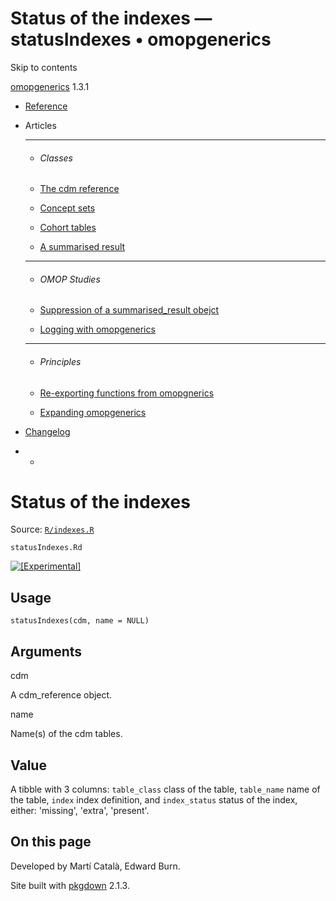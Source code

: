 # Status of the indexes — statusIndexes • omopgenerics

Skip to contents

[omopgenerics](../index.html) 1.3.1

  * [Reference](../reference/index.html)
  * Articles
    * * * *

    * ###### Classes

    * [The cdm reference](../articles/cdm_reference.html)
    * [Concept sets](../articles/codelists.html)
    * [Cohort tables](../articles/cohorts.html)
    * [A summarised result](../articles/summarised_result.html)
    * * * *

    * ###### OMOP Studies

    * [Suppression of a summarised_result obejct](../articles/suppression.html)
    * [Logging with omopgenerics](../articles/logging.html)
    * * * *

    * ###### Principles

    * [Re-exporting functions from omopgnerics](../articles/reexport.html)
    * [Expanding omopgenerics](../articles/expanding_omopgenerics.html)
  * [Changelog](../news/index.html)


  *   * [](https://github.com/darwin-eu/omopgenerics/)



# Status of the indexes

Source: [`R/indexes.R`](https://github.com/darwin-eu/omopgenerics/blob/v1.3.1/R/indexes.R)

`statusIndexes.Rd`

[![\[Experimental\]](figures/lifecycle-experimental.svg)](https://lifecycle.r-lib.org/articles/stages.html#experimental)

## Usage
    
    
    statusIndexes(cdm, name = NULL)

## Arguments

cdm
    

A cdm_reference object.

name
    

Name(s) of the cdm tables.

## Value

A tibble with 3 columns: `table_class` class of the table, `table_name` name of the table, `index` index definition, and `index_status` status of the index, either: 'missing', 'extra', 'present'.

## On this page

Developed by Martí Català, Edward Burn.

Site built with [pkgdown](https://pkgdown.r-lib.org/) 2.1.3.
